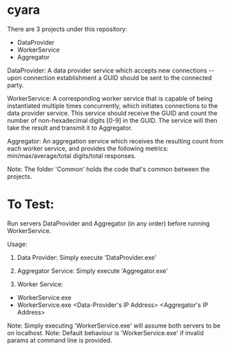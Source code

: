 # cyara

There are 3 projects under this repository:

- DataProvider
- WorkerService
- Aggregator

DataProvider: A data provider service which accepts new connections -- upon connection establishment a GUID should be sent to the connected party.

WorkerService: A corresponding worker service that is capable of being instantiated multiple times concurrently, which initiates connections to the data provider service. This service should receive the GUID and count the number of non-hexadecimal digits [0-9] in the GUID. The service will then take the result and transmit it to Aggregator.

Aggregator: An aggregation service which receives the resulting count from each worker service, and provides the following metrics: min/max/average/total digits/total responses.

Note: The folder 'Common' holds the code that's common between the projects.


# To Test:

Run servers DataProvider and Aggregator (in any order) before running WorkerService.

Usage:

1. Data Provider: Simply execute 'DataProvider.exe'

2. Aggregator Service: Simply execute 'Aggregator.exe'

3. Worker Service:
- WorkerService.exe
- WorkerService.exe <Data-Provider's IP Address> <Aggregator's IP Address>

Note: Simply executing 'WorkerService.exe' will assume both servers to be on localhost.
Note: Default behaviour is 'WorkerService.exe' if invalid params at command line is provided.
